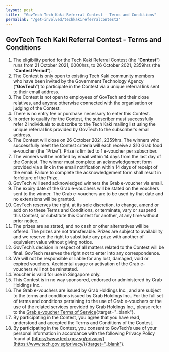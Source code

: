 ```yaml
---
layout: post
title:  "GovTech Tech Kaki Referral Contest - Terms and Conditions"
permalink: "/get-involved/techkakireferralcontest2"
---
```


## GovTech Tech Kaki Referral Contest - Terms and Conditions

1.	The eligibility period for the Tech Kaki Referral Contest (the “**Contest**”) runs from 21 October 2021, 0000hrs, to 26 October 2021, 2359hrs (the “**Contest Period**”).
2.	The Contest is only open to existing Tech Kaki community members who have been invited by the Government Technology Agency (“**GovTech**”) to participate in the Contest via a unique referral link sent to their email address.
3.	The Contest is not open to employees of GovTech and their close relatives, and anyone otherwise connected with the organisation or judging of the Contest.
4.	There is no entry fee or purchase necessary to enter this Contest.
5.	In order to qualify for the Contest, the subscriber must successfully refer 2 individuals to subscribe to the Tech Kaki mailing list using the unique referral link provided by GovTech to the subscriber’s email address.
6.	The Contest will close on 26 October 2021, 2359hrs. The winners who successfully meet the Contest criteria will each receive a $10 Grab food e-voucher (the “Prize”). Prize is limited to 1 e-voucher per subscriber.
7.	The winners will be notified by email within 14 days from the last day of the Contest. The winner must complete an acknowledgement form provided via a link in the email notification within 14 days of receipt of the email. Failure to complete the acknowledgement form shall result in forfeiture of the Prize.
8.	GovTech will send acknowledged winners the Grab e-voucher via email.
9.	The expiry date of the Grab e-vouchers will be stated on the vouchers sent to the winner. The Grab e-vouchers are to be used by that date and no extensions will be granted.
10.	GovTech reserves the right, at its sole discretion, to change, amend or add on to these Terms and Conditions, or terminate, vary or suspend this Contest, or substitute this Contest for another, at any time without prior notice.
11.	The prizes are as stated, and no cash or other alternatives will be offered. The prizes are not transferable. Prizes are subject to availability and we reserve the right to substitute any prize with another of equivalent value without giving notice.
12.	GovTech’s decision in respect of all matters related to the Contest will be final. GovTech reserves the right not to enter into any correspondence.
13.	We will not be responsible or liable for any lost, damaged, void or expired vouchers. Accidental usage or activation of the Grab e-vouchers will not be reinstated.
14.	Voucher is valid for use in Singapore only.
15.	This Contest is in no way sponsored, endorsed or administered by Grab Holdings Inc..
16.	The Grab e-vouchers are issued by Grab Holdings Inc., and are subject to the terms and conditions issued by Grab Holdings Inc.. For the full set of terms and conditions pertaining to the use of Grab e-vouchers or the use of the related services provided by Grab Holdings Inc., please refer to the [Grab e-voucher Terms of Service](https://gifts.grab.com/sg/terms-of-use/){:target="_blank"}.
17.	By participating in the Contest, you agree that you have read, understood and accepted the Terms and Conditions of the Contest.
18.	By participating in the Contest, you consent to GovTech’s use of your personal information in accordance with the following Privacy Policy found at [https://www.tech.gov.sg/privacy/](https://www.tech.gov.sg/privacy/){:target="_blank"}.
